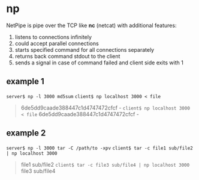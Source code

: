 # np
NetPipe is pipe over the TCP like **nc** (netcat) with additional features:
1. listens to connections infinitely
1. could accept parallel connections 
1. starts specified command for all connections separately
1. returns back command stdout to the client
1. sends a signal in case of command failed and client side exits with 1

## example 1
`server$ np -l 3000 md5sum`
`client$ np localhost 3000 < file`
> 6de5dd9caade388447c1d4747472cfcf  -
`client$ np localhost 3000 < file`
> 6de5dd9caade388447c1d4747472cfcf  -

## example 2
`server$ np -l 3000 tar -C /path/to -xpv`
`client$ tar -c file1 sub/file2 | np localhost 3000`
> file1
> sub/file2
`client$ tar -c file3 sub/file4 | np localhost 3000`
> file3
> sub/file4
